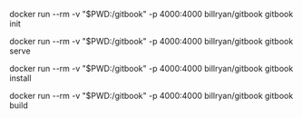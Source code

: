 docker run --rm -v "$PWD:/gitbook" -p 4000:4000 billryan/gitbook gitbook init

docker run --rm -v "$PWD:/gitbook" -p 4000:4000 billryan/gitbook gitbook serve

docker run --rm -v "$PWD:/gitbook" -p 4000:4000 billryan/gitbook gitbook install

docker run --rm -v "$PWD:/gitbook" -p 4000:4000 billryan/gitbook gitbook build